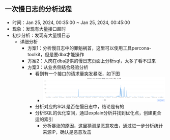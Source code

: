 ## 一次慢日志的分析过程
- 时间：Jan 25, 2024, 00:35:00 ~ Jan 25, 2024, 00:45:00
- 现象：发现有大量接口超时
- 初步分析：发现有大量慢日志
  - 详细分析
    - 方案1：分析慢日志中的罪魁祸首，这里可以使用工具percona-toolkit，但是要dba才能操作
    - 方案2：人肉在dba提供的慢日志页面上分析sql，太多了看不过来
    - 方案3：从业务侧结合经验分析
      - 看到有一个接口的请求量突发暴涨，如下图
        - ![img.png](img.png)
      - 分析对应的SQL是否在慢日志中，结论是有的
      - 分析SQL的优化空间，通过explain分析并找到优化点，创建更合适的索引
        - 分析暴涨的原因，这里猜测是恶意攻击，通过进一步分析统计来源IP，确认是恶意攻击